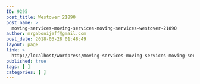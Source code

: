 ```yaml
---
ID: 9295
post_title: Westover 21890
post_name: >
  moving-services-moving-services-moving-services-westover-21890
author: mrgabonijeff@gmail.com
post_date: 2018-03-28 01:48:49
layout: page
link: >
  http://localhost/wordpress/moving-services-moving-services-moving-services-westover-21890/
published: true
tags: [ ]
categories: [ ]
---
```

